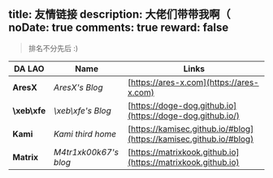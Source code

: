 title: 友情链接
description: 大佬们带带我啊（
noDate: true
comments: true
reward: false
---

>
>排名不分先后 :)
>

| DA LAO | Name | Links |
| --- | --- | --- |
| **AresX** | *AresX's Blog* | [https://ares-x.com](https://ares-x.com) |
| **\xeb\xfe** | *\xeb\xfe's Blog* | [https://doge-dog.github.io](https://doge-dog.github.io/) |
| **Kami** | *Kami third home* | [https://kamisec.github.io/#blog](https://kamisec.github.io/#blog) |
| **Matrix** | *M4tr1xk00k67's blog* | [https://matrixkook.github.io](https://matrixkook.github.io) |


<br>
<br>

<!-- | Friend | Name | Links |
| --- | --- | --- |
| **fengss** | *十三* | [http://www.fengss.club](https://www.fengss.club) | -->
